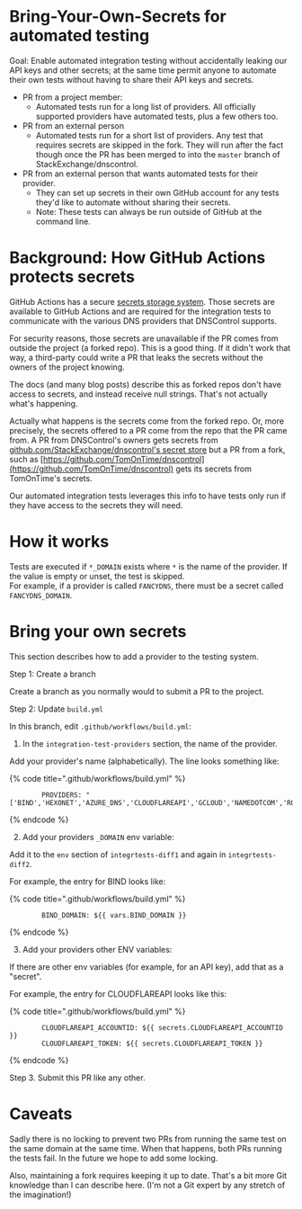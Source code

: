 # Bring-Your-Own-Secrets for automated testing

Goal: Enable automated integration testing without accidentally
leaking our API keys and other secrets; at the same time permit anyone
to automate their own tests without having to share their API keys and
secrets.

* PR from a project member:
  * Automated tests run for a long list of providers. All officially supported
    providers have automated tests, plus a few others too.
* PR from an external person
  * Automated tests run for a short list of providers. Any test that
    requires secrets are skipped in the fork. They will run after the fact though
    once the PR has been merged to into the `master` branch of StackExchange/dnscontrol.
* PR from an external person that wants automated tests for their
  provider.
  * They can set up secrets in their own GitHub account for any tests
    they'd like to automate without sharing their secrets.
  * Note: These tests can always be run outside of GitHub at the
    command line.

# Background: How GitHub Actions protects secrets

GitHub Actions has a secure
[secrets storage system](https://docs.github.com/en/free-pro-team@latest/actions/reference/encrypted-secrets).
Those secrets are available to GitHub Actions and are required for the
integration tests to communicate with the various DNS providers that
DNSControl supports.

For security reasons, those secrets are unavailable if the PR comes
from outside the project (a forked repo).  This is a good thing.  If
it didn't work that way, a third-party could write a PR that leaks the
secrets without the owners of the project knowing.

The docs (and many blog posts) describe this as forked repos don't
have access to secrets, and instead receive null strings. That's not
actually what's happening.

Actually what happens is the secrets come from the forked repo.  Or,
more precisely, the secrets offered to a PR come from the repo that the
PR came from.  A PR from DNSControl's owners gets secrets from
[github.com/StackExchange/dnscontrol's secret store](https://github.com/StackExchange/dnscontrol/settings/secrets/actions)
but a PR from a fork, such as
[https://github.com/TomOnTime/dnscontrol](https://github.com/TomOnTime/dnscontrol)
gets its secrets from TomOnTime's secrets.

Our automated integration tests leverages this info to have tests
only run if they have access to the secrets they will need.

# How it works

Tests are executed if `*_DOMAIN` exists where `*` is the name of the provider.  If the value is empty or
unset, the test is skipped.  
For example, if a provider is called `FANCYDNS`, there must
be a secret called `FANCYDNS_DOMAIN`.

# Bring your own secrets

This section describes how to add a provider to the testing system.

Step 1: Create a branch

Create a branch as you normally would to submit a PR to the project.

Step 2: Update `build.yml`

In this branch, edit `.github/workflows/build.yml`:

1. In the `integration-test-providers` section, the name of the provider.

Add your provider's name (alphabetically).
The line looks something like:

{% code title=".github/workflows/build.yml" %}
```
        PROVIDERS: "['BIND','HEXONET','AZURE_DNS','CLOUDFLAREAPI','GCLOUD','NAMEDOTCOM','ROUTE53','CLOUDNS','DIGITALOCEAN','GANDI_V5','HEDNS','INWX','NS1','POWERDNS','TRANSIP']"
```
{% endcode %}

2. Add your providers `_DOMAIN` env variable:

Add it to the `env` section of `integrtests-diff1` and again in `integrtests-diff2`.

For example, the entry for BIND looks like:

{% code title=".github/workflows/build.yml" %}
```
        BIND_DOMAIN: ${{ vars.BIND_DOMAIN }}
```
{% endcode %}

3. Add your providers other ENV variables:

If there are other env variables (for example, for an API key), add that as a "secret".

For example, the entry for CLOUDFLAREAPI looks like this:

{% code title=".github/workflows/build.yml" %}
```
        CLOUDFLAREAPI_ACCOUNTID: ${{ secrets.CLOUDFLAREAPI_ACCOUNTID }}
        CLOUDFLAREAPI_TOKEN: ${{ secrets.CLOUDFLAREAPI_TOKEN }}
```
{% endcode %}

Step 3. Submit this PR like any other.


# Caveats

Sadly there is no locking to prevent two PRs from running the same
test on the same domain at the same time.  When that happens, both PRs
running the tests fail. In the future we hope to add some locking.

Also, maintaining a fork requires keeping it up to date. That's a bit
more Git knowledge than I can describe here.  (I'm not a Git expert by
any stretch of the imagination!)
